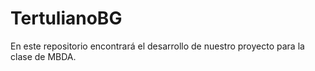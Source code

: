 # TertulianoBG
En este repositorio encontrará el desarrollo de nuestro proyecto para la clase de MBDA.
